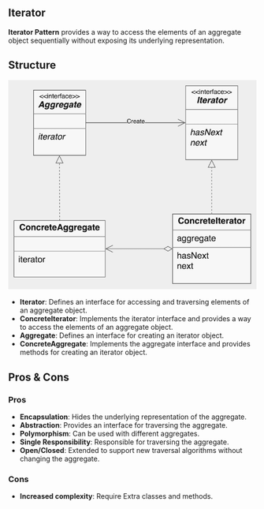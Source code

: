 ## Iterator

**Iterator Pattern** provides a way to access the elements of an aggregate object sequentially without exposing its underlying representation.

## Structure

![Iterator pattern](figures/iterator.png)
- **Iterator**: Defines an interface for accessing and traversing elements of an aggregate object.
- **ConcreteIterator**: Implements the iterator interface and provides a way to access the elements of an aggregate object.
- **Aggregate**: Defines an interface for creating an iterator object.
- **ConcreteAggregate**: Implements the aggregate interface and provides methods for creating an iterator object.

## Pros & Cons

### Pros

- **Encapsulation**: Hides the underlying representation of the aggregate.
- **Abstraction**: Provides an interface for traversing the aggregate.
- **Polymorphism**: Can be used with different aggregates.
- **Single Responsibility**: Responsible for traversing the aggregate.
- **Open/Closed**: Extended to support new traversal algorithms without changing the aggregate.

### Cons
- **Increased complexity**: Require Extra classes and methods.